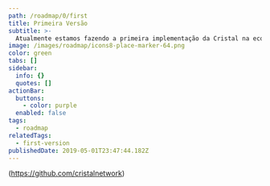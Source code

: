 ```yaml
---
path: /roadmap/0/first
title: Primeira Versão
subtitle: >-
  Atualmente estamos fazendo a primeira implementação da Cristal na economia local da Comunidade inkiri, localizada no Sul da Bahia, com mais de 20 projetos comunitários ativos.
image: /images/roadmap/icons8-place-marker-64.png
color: green
tabs: []
sidebar:
  info: {}
  quotes: []
actionBar:
  buttons:
    - color: purple
  enabled: false
tags:
  - roadmap
relatedTags:
  - first-version
publishedDate: 2019-05-01T23:47:44.182Z
---
```

(https://github.com/cristalnetwork)
